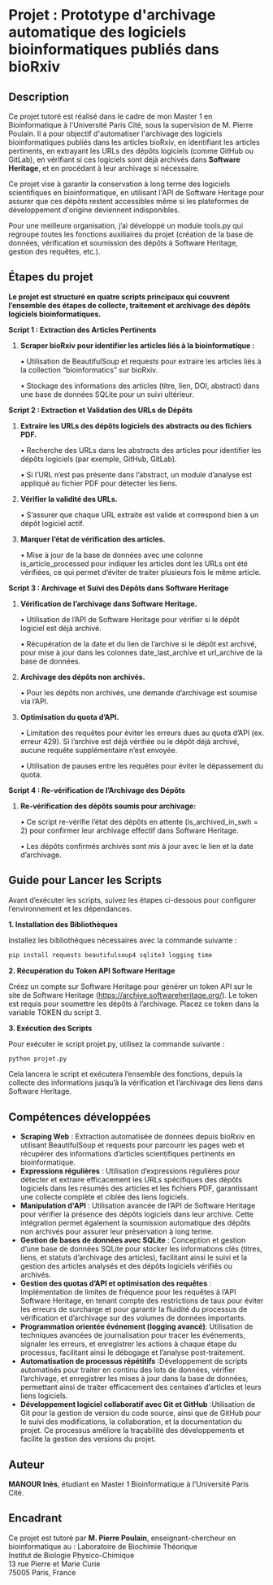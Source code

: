 # **Projet : Prototype d'archivage automatique des logiciels bioinformatiques publiés dans bioRxiv**

## **Description**

Ce projet tutoré est réalisé dans le cadre de mon Master 1 en Bioinformatique à l'Université Paris Cité, sous la supervision de M. Pierre Poulain. Il a pour objectif d'automatiser l'archivage des logiciels bioinformatiques publiés dans les articles bioRxiv, en identifiant les articles pertinents, en extrayant les URLs des dépôts logiciels (comme GitHub ou GitLab), en vérifiant si ces logiciels sont déjà archivés dans **Software Heritage**, et en procédant à leur archivage si nécessaire.

Ce projet vise à garantir la conservation à long terme des logiciels scientifiques en bioinformatique, en utilisant l'API de Software Heritage pour assurer que ces dépôts restent accessibles même si les plateformes de développement d'origine deviennent indisponibles.

Pour une meilleure organisation, j’ai développé un module tools.py qui regroupe toutes les fonctions auxiliaires du projet (création de la base de données, vérification et soumission des dépôts à Software Heritage, gestion des requêtes, etc.).

## **Étapes du projet**

**Le projet est structuré en quatre scripts principaux qui couvrent l’ensemble des étapes de collecte, traitement et archivage des dépôts logiciels bioinformatiques.**

**Script 1 : Extraction des Articles Pertinents**
   
1. **Scraper bioRxiv pour identifier les articles liés à la bioinformatique :**
   
   •	Utilisation de BeautifulSoup et requests pour extraire les articles liés à la collection “bioinformatics” sur bioRxiv.
   
   •	Stockage des informations des articles (titre, lien, DOI, abstract) dans une base de données SQLite pour un suivi ultérieur.

   
**Script 2 : Extraction et Validation des URLs de Dépôts**

1. **Extraire les URLs des dépôts logiciels des abstracts ou des fichiers PDF.**

	•	Recherche des URLs dans les abstracts des articles pour identifier les dépôts logiciels (par exemple, GitHub, GitLab).

	•	Si l’URL n’est pas présente dans l’abstract, un module d’analyse est appliqué au fichier PDF pour détecter les liens.

2. **Vérifier la validité des URLs.**

	•	S’assurer que chaque URL extraite est valide et correspond bien à un dépôt logiciel actif.

3. **Marquer l’état de vérification des articles.**

	•	Mise à jour de la base de données avec une colonne is_article_processed pour indiquer les articles dont les URLs ont été vérifiées, ce qui permet d’éviter de traiter plusieurs fois le même article.



**Script 3 : Archivage et Suivi des Dépôts dans Software Heritage**
   
1. **Vérification de l’archivage dans Software Heritage.**
   
	•	Utilisation de l’API de Software Heritage pour vérifier si le dépôt logiciel est déjà archivé.

	•	Récupération de la date et du lien de l’archive si le dépôt est archivé, pour mise à jour dans les colonnes date_last_archive et url_archive de la base de données.

2. **Archivage des dépôts non archivés.**

	•	Pour les dépôts non archivés, une demande d’archivage est soumise via l’API.

4. **Optimisation du quota d’API.**

	•	Limitation des requêtes pour éviter les erreurs dues au quota d’API (ex. erreur 429). Si l’archive est déjà vérifiée ou le dépôt déjà archivé, aucune requête supplémentaire n’est envoyée.

	•	Utilisation de pauses entre les requêtes pour éviter le dépassement du quota.

**Script 4 : Re-vérification de l’Archivage des Dépôts**

1. **Re-vérification des dépôts soumis pour archivage:**
   
	•	Ce script re-vérifie l’état des dépôts en attente (is_archived_in_swh = 2) pour confirmer leur archivage effectif dans Software Heritage.

	•	Les dépôts confirmés archivés sont mis à jour avec le lien et la date d’archivage.

## **Guide pour Lancer les Scripts**

Avant d’exécuter les scripts, suivez les étapes ci-dessous pour configurer l’environnement et les dépendances.

**1. Installation des Bibliothèques**

Installez les bibliothèques nécessaires avec la commande suivante : 

```bash
pip install requests beautifulsoup4 sqlite3 logging time
```

**2. Récupération du Token API Software Heritage**

Créez un compte sur Software Heritage pour générer un token API sur le site de Software Heritage (https://archive.softwareheritage.org/). Le token est requis pour soumettre les dépôts à l’archivage. Placez ce token dans la variable TOKEN du script 3.

**3. Exécution des Scripts**

Pour exécuter le script projet.py, utilisez la commande suivante :
  
```bash
python projet.py
```
Cela lancera le script et exécutera l’ensemble des fonctions, depuis la collecte des informations jusqu’à la vérification et l’archivage des liens dans Software Heritage.

## **Compétences développées**
- **Scraping Web** :  Extraction automatisée de données depuis bioRxiv en utilisant BeautifulSoup et requests pour parcourir les pages web et récupérer des informations d’articles scientifiques pertinents en bioinformatique.
- **Expressions régulières** : Utilisation d’expressions régulières pour détecter et extraire efficacement les URLs spécifiques des dépôts logiciels dans les résumés des articles et les fichiers PDF, garantissant une collecte complète et ciblée des liens logiciels.
- **Manipulation d'API** : Utilisation avancée de l’API de Software Heritage pour vérifier la présence des dépôts logiciels dans leur archive. Cette intégration permet également la soumission automatique des dépôts non archivés pour assurer leur préservation à long terme.
- **Gestion de bases de données avec SQLite** : Conception et gestion d’une base de données SQLite pour stocker les informations clés (titres, liens, et statuts d’archivage des articles), facilitant ainsi le suivi et la gestion des articles analysés et des dépôts logiciels vérifiés ou archivés.
- **Gestion des quotas d’API et optimisation des requêtes** : Implémentation de limites de fréquence pour les requêtes à l’API Software Heritage, en tenant compte des restrictions de taux pour éviter les erreurs de surcharge et pour garantir la fluidité du processus de vérification et d’archivage sur des volumes de données importants.
- **Programmation orientée événement (logging avancé)**: Utilisation de techniques avancées de journalisation pour tracer les événements, signaler les erreurs, et enregistrer les actions à chaque étape du processus, facilitant ainsi le débogage et l’analyse post-traitement.
- **Automatisation de processus répétitifs** :Développement de scripts automatisés pour traiter en continu des lots de données, vérifier l’archivage, et enregistrer les mises à jour dans la base de données, permettant ainsi de traiter efficacement des centaines d’articles et leurs liens logiciels.
- **Développement logiciel collaboratif avec Git et GitHub** :Utilisation de Git pour la gestion de version du code source, ainsi que de GitHub pour le suivi des modifications, la collaboration, et la documentation du projet. Ce processus améliore la traçabilité des développements et facilite la gestion des versions du projet.


## **Auteur**
**MANOUR Inès**, étudiant en Master 1 Bioinformatique à l'Université Paris Cité.

## **Encadrant**
Ce projet est tutoré par **M. Pierre Poulain**, enseignant-chercheur en bioinformatique au :   Laboratoire de Biochimie Théorique  
                                                                                                Institut de Biologie Physico-Chimique  
                                                                                                13 rue Pierre et Marie Curie  
                                                                                                75005 Paris, France
